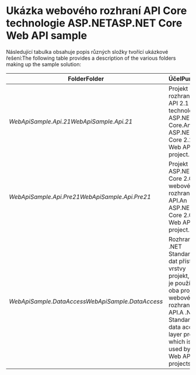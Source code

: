 # <a name="aspnet-core-web-api-sample"></a><span data-ttu-id="a1054-101">Ukázka webového rozhraní API Core technologie ASP.NET</span><span class="sxs-lookup"><span data-stu-id="a1054-101">ASP.NET Core Web API sample</span></span>

<span data-ttu-id="a1054-102">Následující tabulka obsahuje popis různých složky tvořící ukázkové řešení:</span><span class="sxs-lookup"><span data-stu-id="a1054-102">The following table provides a description of the various folders making up the sample solution:</span></span>

|              <span data-ttu-id="a1054-103">Folder</span><span class="sxs-lookup"><span data-stu-id="a1054-103">Folder</span></span>              |                                        <span data-ttu-id="a1054-104">Účel</span><span class="sxs-lookup"><span data-stu-id="a1054-104">Purpose</span></span>                                        |
|----------------------------------|---------------------------------------------------------------------------------------|
|   <span data-ttu-id="a1054-105">*WebApiSample.Api.21*</span><span class="sxs-lookup"><span data-stu-id="a1054-105">*WebApiSample.Api.21*</span></span>   |                         <span data-ttu-id="a1054-106">Projekt rozhraní Web API 2.1 technologie ASP.NET Core.</span><span class="sxs-lookup"><span data-stu-id="a1054-106">An ASP.NET Core 2.1 Web API project.</span></span>                          |
| <span data-ttu-id="a1054-107">*WebApiSample.Api.Pre21*</span><span class="sxs-lookup"><span data-stu-id="a1054-107">*WebApiSample.Api.Pre21*</span></span>  |                         <span data-ttu-id="a1054-108">Projekt ASP.NET Core 2.0 webového rozhraní API.</span><span class="sxs-lookup"><span data-stu-id="a1054-108">An ASP.NET Core 2.0 Web API project.</span></span>                          |
| <span data-ttu-id="a1054-109">*WebApiSample.DataAccess*</span><span class="sxs-lookup"><span data-stu-id="a1054-109">*WebApiSample.DataAccess*</span></span> | <span data-ttu-id="a1054-110">Rozhraní .NET Standard 2.0 dat přístup vrstvy projekt, který je používán oba projekty webového rozhraní API.</span><span class="sxs-lookup"><span data-stu-id="a1054-110">A .NET Standard 2.0 data access layer project which is used by both Web API projects.</span></span> |

